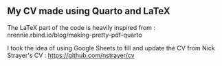 ## My CV made using Quarto and LaTeX

The LaTeX part of the code is heavily inspired from : nrennie.rbind.io/blog/making-pretty-pdf-quarto  

I took the idea of using Google Sheets to fill and update the CV from Nick Strayer's CV : https://github.com/nstrayer/cv  
